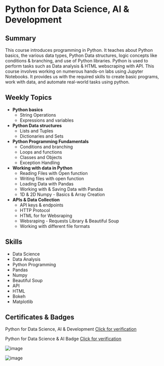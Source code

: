 # Python for Data Science, AI & Development

## Summary

This course introduces programming in Python. It teaches about Python basics, the various data types, Python Data structures, logic concepts like conditions & branching, and use of Python libraries. Python is used to perform tasks such as Data analysis & HTML webscraping with API. This course involves working on numerous hands-on labs using Jupyter Notebooks. It provides us with the required skills to create basic programs, work with data, and automate real-world tasks using python.

## Weekly Topics

* **Python basics**
  * String Operations
  * Expressions and variables 
* **Python Data structures**
  * Lists and Tuples
  * Dictionaries and Sets
* **Python Programming Fundamentals**
  * Conditions and branching
  * Loops and functions
  * Classes and Objects
  * Exception Handling
* **Working with data in Python**
  * Reading Files with Open function
  * Writing files with open function
  * Loading Data with Pandas
  * Working with & Saving Data with Pandas
  * 1D & 2D Numpy - Basics & Array Creation
* **APIs & Data Collection**
  * API keys & endpoints
  * HTTP Protocol
  * HTML for for Websraping
  * Websraping - Requests Library & Beautiful Soup
  * Working with different file formats
  
## Skills

* Data Science
* Data Analysis
* Python Programming
* Pandas
* Numpy
* Beautiful Soup
* API
* HTML
* Bokeh
* Matplotlib
  
## Certificates & Badges

Python for Data Science, AI &  Development [Click for verification](https://coursera.org/verify/TPDURQZ62Y89)<br>

Python for Data Science & AI Badge [Click for verification](https://www.credly.com/badges/8e1ca64a-c52e-454a-b305-9ff4d57c7140/public_url)<br>

![image](https://github.com/user-attachments/assets/1dfa8844-e7ee-4fd5-ba5a-a76cfcf985fa)

![image](https://github.com/user-attachments/assets/5210b34e-c537-4fbc-9f21-fb0fd62f5c77)


